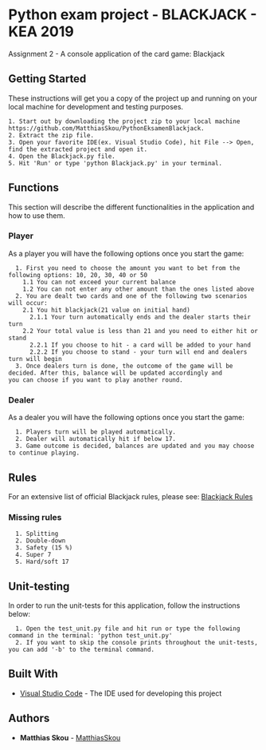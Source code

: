 # Python exam project - BLACKJACK - KEA 2019

Assignment 2 - A console application of the card game: Blackjack

## Getting Started

These instructions will get you a copy of the project up and running on your local machine for development and testing purposes.
  ```
  1. Start out by downloading the project zip to your local machine https://github.com/MatthiasSkou/PythonEksamenBlackjack.
  2. Extract the zip file.
  3. Open your favorite IDE(ex. Visual Studio Code), hit File --> Open, find the extracted project and open it.
  4. Open the Blackjack.py file.
  5. Hit 'Run' or type 'python Blackjack.py' in your terminal.
  ```

## Functions

This section will describe the different functionalities in the application and how to use them.

### Player

As a player you will have the following options once you start the game:

```
  1. First you need to choose the amount you want to bet from the following options: 10, 20, 30, 40 or 50
    1.1 You can not exceed your current balance
    1.2 You can not enter any other amount than the ones listed above
  2. You are dealt two cards and one of the following two scenarios will occur:
    2.1 You hit blackjack(21 value on initial hand)
      2.1.1 Your turn automatically ends and the dealer starts their turn
    2.2 Your total value is less than 21 and you need to either hit or stand
      2.2.1 If you choose to hit - a card will be added to your hand
      2.2.2 If you choose to stand - your turn will end and dealers turn will begin
  3. Once dealers turn is done, the outcome of the game will be decided. After this, balance will be updated accordingly and        you can choose if you want to play another round.
```

### Dealer

As a dealer you will have the following options once you start the game:

```
  1. Players turn will be played automatically.
  2. Dealer will automatically hit if below 17. 
  3. Game outcome is decided, balances are updated and you may choose to continue playing.
```

## Rules

For an extensive list of official Blackjack rules, please see: [Blackjack Rules](https://en.wikipedia.org/wiki/Blackjack)

### Missing rules

```
  1. Splitting
  2. Double-down
  3. Safety (15 %)
  4. Super 7
  5. Hard/soft 17
```

## Unit-testing

In order to run the unit-tests for this application, follow the instructions below:

```
  1. Open the test_unit.py file and hit run or type the following command in the terminal: 'python test_unit.py'
  2. If you want to skip the console prints throughout the unit-tests, you can add '-b' to the terminal command.
```

## Built With

* [Visual Studio Code](https://code.visualstudio.com/) - The IDE used for developing this project

## Authors

* **Matthias Skou** - [MatthiasSkou](https://github.com/MatthiasSkou)
